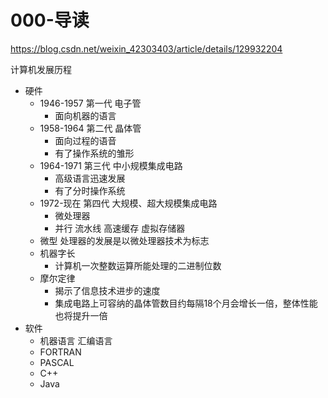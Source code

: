 # 000-导读

https://blog.csdn.net/weixin_42303403/article/details/129932204

计算机发展历程

- 硬件
    - 1946-1957 第一代 电子管
        - 面向机器的语言
    - 1958-1964 第二代 晶体管
        - 面向过程的语音
        - 有了操作系统的雏形
    - 1964-1971 第三代 中小规模集成电路
        - 高级语言迅速发展
        - 有了分时操作系统
    - 1972-现在 第四代 大规模、超大规模集成电路
        - 微处理器
        - 并行 流水线 高速缓存 虚拟存储器
    - 微型 处理器的发展是以微处理器技术为标志
    - 机器字长
        - 计算机一次整数运算所能处理的二进制位数
    - 摩尔定律
        - 揭示了信息技术进步的速度
        - 集成电路上可容纳的晶体管数目约每隔18个月会增长一倍，整体性能也将提升一倍
- 软件
    - 机器语言 汇编语言
    - FORTRAN
    - PASCAL
    - C++
    - Java
